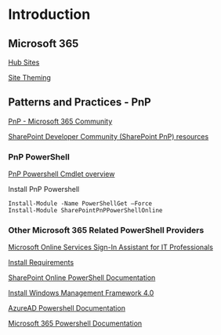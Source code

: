 # Introduction

## Microsoft 365

[Hub Sites](https://docs.microsoft.com/en-us/sharepoint/dev/features/hub-site/hub-site-overview)

[Site Theming](https://docs.microsoft.com/en-us/sharepoint/dev/declarative-customization/site-theming/sharepoint-site-theming-overview)

## Patterns and Practices - PnP

[PnP - Microsoft 365 Community](https://pnp.github.io/)

[SharePoint Developer Community (SharePoint PnP) resources](https://docs.microsoft.com/en-us/sharepoint/dev/community/community)

### PnP PowerShell

[PnP Powershell Cmdlet overview](https://docs.microsoft.com/en-us/powershell/sharepoint/sharepoint-pnp/sharepoint-pnp-cmdlets?view=sharepoint-ps)

Install PnP Powershell

```
Install-Module -Name PowerShellGet –Force
Install-Module SharePointPnPPowerShellOnline
```

### Other Microsoft 365 Related PowerShell Providers

[Microsoft Online Services Sign-In Assistant for IT Professionals](https://www.microsoft.com/en-us/download/details.aspx?id=28177)

[Install Requirements](https://docs.microsoft.com/en-us/Microsoft365/enterprise/powershell/connect-to-Microsoft-365-powershell)

[SharePoint Online PowerShell Documentation](https://docs.microsoft.com/en-us/powershell/module/sharepoint-online/?view=sharepoint-ps)

[Install Windows Management Framework 4.0](https://www.microsoft.com/en-us/download/details.aspx?id=40855)

[AzureAD Powershell Documentation](https://docs.microsoft.com/en-gb/powershell/module/Azuread/?view=azureadps-2.0)

[Microsoft 365 Powershell Documentation](https://docs.microsoft.com/en-us/Microsoft365/enterprise/powershell/connect-to-Microsoft-365-powershell)
